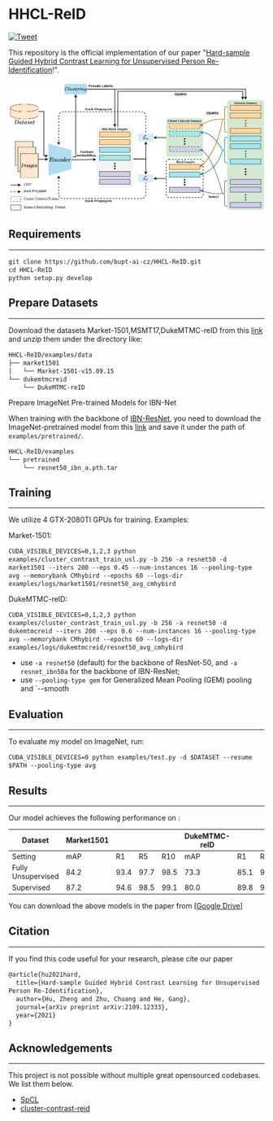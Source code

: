 # HHCL-ReID
[![Tweet](https://img.shields.io/twitter/url/http/shields.io.svg?style=social)](https://twitter.com/intent/tweet?text=Codes%20and%20Data%20for%20Our%20Paper:%20"Hard-sample%20Guided%20Hybrid%20Contrast%20Learning%20for%20Unsupervised%20Person%Re-Identification%20"%20&url=https://github.com/bupt-ai-cz/HHCL-ReID)  

This repository is the official implementation of our paper "[Hard-sample Guided Hybrid Contrast Learning for Unsupervised Person Re-Identification](https://arxiv.org/abs/2109.12333)!".  

![framework_HCCL](img/framework_HCCL.jpg)

## Requirements

---

    git clone https://github.com/bupt-ai-cz/HHCL-ReID.git
    cd HHCL-ReID
    python setup.py develop

## Prepare Datasets

---

Download the datasets Market-1501,MSMT17,DukeMTMC-reID from this [link](https://drive.google.com/file/d/19oWiYGjTgouFMK_psZvH8ysDGQ1KUbk-/view?usp=sharing) and unzip them under the directory like:

    HHCL-ReID/examples/data
    ├── market1501
    │   └── Market-1501-v15.09.15
    └── dukemtmcreid
        └── DukeMTMC-reID

Prepare ImageNet Pre-trained Models for IBN-Net

When training with the backbone of [IBN-ResNet](https://arxiv.org/abs/1807.09441), you need to download the ImageNet-pretrained model from this [link](https://drive.google.com/drive/folders/1thS2B8UOSBi_cJX6zRy6YYRwz_nVFI_S) and save it under the path of `examples/pretrained/`.

```
HHCL-ReID/examples
└── pretrained
    └── resnet50_ibn_a.pth.tar
```

## Training

---

We utilize 4 GTX-2080TI GPUs for training. Examples:

Market-1501:

    CUDA_VISIBLE_DEVICES=0,1,2,3 python examples/cluster_contrast_train_usl.py -b 256 -a resnet50 -d market1501 --iters 200 --eps 0.45 --num-instances 16 --pooling-type avg --memorybank CMhybird --epochs 60 --logs-dir examples/logs/market1501/resnet50_avg_cmhybird
    

DukeMTMC-reID:

    
    CUDA_VISIBLE_DEVICES=0,1,2,3 python examples/cluster_contrast_train_usl.py -b 256 -a resnet50 -d dukemtmcreid --iters 200 --eps 0.6 --num-instances 16 --pooling-type avg --memorybank CMhybird --epochs 60 --logs-dir examples/logs/dukemtmcreid/resnet50_avg_cmhybird

- use `-a resnet50` (default) for the backbone of ResNet-50, and `-a resnet_ibn50a` for the backbone of IBN-ResNet;
- use `--pooling-type gem` for Generalized Mean Pooling (GEM) pooling and `--smooth 

## Evaluation

---

To evaluate my model on ImageNet, run:

    CUDA_VISIBLE_DEVICES=0 python examples/test.py -d $DATASET --resume $PATH --pooling-type avg

## Results

---

Our model achieves the following performance on :

| Dataset            | Market1501 |      |      |      | DukeMTMC-reID |      |      |      |
| ------------------ | ---------- | ---- | ---- | ---- | ------------- | ---- | ---- | ---- |
| Setting            | mAP        | R1   | R5   | R10  | mAP           | R1   | R5   | R10  |
| Fully Unsupervised | 84.2       | 93.4 | 97.7 | 98.5 | 73.3          | 85.1 | 92.4 | 94.6 |
| Supervised         | 87.2       | 94.6 | 98.5 | 99.1 | 80.0          | 89.8 | 95.2 | 96.7 |

You can download the above models in the paper from [[Google Drive\]](https://drive.google.com/drive/folders/1ryx-fPGjrexwm9ZP9QO3Qk4SKzNqbaXw?usp=sharing) 

## Citation

---

If you find this code useful for your research, please cite our paper

```
@article{hu2021hard,
  title={Hard-sample Guided Hybrid Contrast Learning for Unsupervised Person Re-Identification},
  author={Hu, Zheng and Zhu, Chuang and He, Gang},
  journal={arXiv preprint arXiv:2109.12333},
  year={2021}
}
```

## Acknowledgements

---

This project is not possible without multiple great opensourced codebases. We list them below.

- [SpCL](https://github.com/yxgeee/SpCL)
- [cluster-contrast-reid](https://github.com/alibaba/cluster-contrast-reid)

